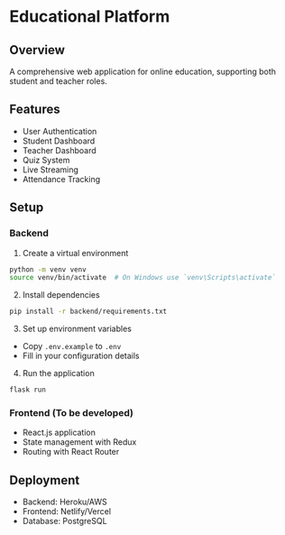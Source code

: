 # Educational Platform

## Overview
A comprehensive web application for online education, supporting both student and teacher roles.

## Features
- User Authentication
- Student Dashboard
- Teacher Dashboard
- Quiz System
- Live Streaming
- Attendance Tracking

## Setup

### Backend
1. Create a virtual environment
```bash
python -m venv venv
source venv/bin/activate  # On Windows use `venv\Scripts\activate`
```

2. Install dependencies
```bash
pip install -r backend/requirements.txt
```

3. Set up environment variables
- Copy `.env.example` to `.env`
- Fill in your configuration details

4. Run the application
```bash
flask run
```

### Frontend (To be developed)
- React.js application
- State management with Redux
- Routing with React Router

## Deployment
- Backend: Heroku/AWS
- Frontend: Netlify/Vercel
- Database: PostgreSQL
